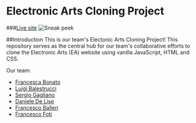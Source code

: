# Electronic Arts Cloning Project

###[Live site](https://eaclone.netlify.app/)
![Sneak peek](https://ibb.co/VDR0gb2)

##Introduction
This is our team's Electonic Arts Cloning Project!
This repository serves as the central hub for our team's collaborative efforts to clone the Electronic Arts (EA) website using vanilla JavaScript, HTML and CSS.

Our team:
- [Francesca Bonato](https://github.com/Francesca-Bonato)
- [Luigi Balestrucci](https://github.com/bale231)
- [Sergio Gagliano](https://github.com/SergioGagliano)
- [Daniele De Lise](https://github.com/delisnt)
- [Francesco Balleri](https://github.com/furanchesuko)
- [Francesco Foti](https://github.com/02France02)




